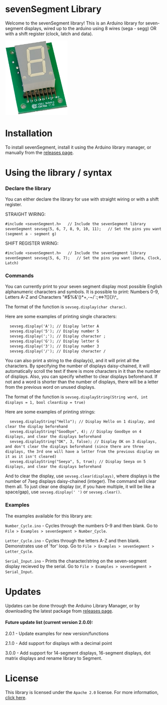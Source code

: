 # sevenSegment Library
Welcome to the sevenSegment library! This is an Arduino library for seven-segment displays, wired up to the arduino using 8 wires (sega - segg) OR with a shift register (clock, latch and data).

<img src="extras/SevSeg.png" alt="drawing" width="200"/>

# Installation
To install sevenSegment, install it using the Arduino library manager, or manually from the [releases page](https://github.com/Blake-Tourneur/sevenSegment/releases).

# Using the library / syntax
### Declare the library
You can either declare the library for use with straight wiring or with a shift register.

STRAIGHT WIRING:
```
#include <sevenSegment.h>   // Include the sevenSegment library
sevenSegment sevseg(5, 6, 7, 8, 9, 10, 11);   // Set the pins you want (segment a - segment g)
```
SHIFT REGISTER WIRING:
```
#include <sevenSegment.h>   // Include the sevenSegment library
sevenSegment sevseg(5, 6, 7);   // Set the pins you want (Data, Clock, Latch)
```

### Commands
You can currently print to your seven segment display most possible English alphanumeric characters and symbols. It is possible to print: Numbers 0-9, Letters A-Z and Characters "#$%&'()*+,-~/\`:;<=>?[]{}\\^_

The format of the function is `sevseg.display(char charac)`.

Here are some examples of printing single characters:
```
  sevseg.display('A'); // Display letter A
  sevseg.display('5'); // Display number 5
  sevseg.display(';'); // Display character ;
  sevseg.display('G'); // Display letter G
  sevseg.display('3'); // Display number 3
  sevseg.display('/'); // Display character /
```
You can also print a string to the display(s), and it will print all the characters. By specifying the number of displays daisy-chained, it will automatically scroll the text if there is more characters in it than the number of displays. Also, you can specify whether to clear displays beforehand. If not and a word is shorter than the number of displays, there will be a letter from the previous word on unused displays.

The format of the function is `sevseg.displayString(String word, int displays = 1, bool cleardisp = true)`

Here are some examples of printing strings:
```
  sevseg.displayString("Hello"); // Display Hello on 1 display, and clear the display beforehand
  sevseg.displayString("Goodbye", 4); // Display Goodbye on 4 displays, and clear the displays beforehand
  sevseg.displayString("OK", 3, false); // Display OK on 3 displays, and don't clear the displays beforehand (since there are three displays, the 3rd one will have a letter from the previous display on it as it isn't cleared)
  sevseg.displayString("Seeya", 5, true); // Display Seeya on 5 displays, and clear the displays beforehand
```

And to clear the display, use `sevseg.clear(displays)`, where displays is the number of 7seg displays daisy-chained (integer). The command will clear them all. To just clear one display (or, if you have multiple, it will be like a space/gap), use `sevseg.display(' ')` or `sevseg.clear()`.

### Examples
The examples available for this library are:

`Number_Cycle.ino` - Cycles through the numbers 0-9 and then blank. Go to `File > Examples > sevenSegment > Number_Cycle`.

`Letter_Cycle.ino` - Cycles through the letters A-Z and then blank. Demonstrates use of 'for' loop. Go to `File > Examples > sevenSegment > Letter_Cycle`.

`Serial_Input.ino` - Prints the character/string on the seven-segment display recieved by the serial. Go to `File > Examples > sevenSegment > Serial_Input`.

# Updates
Updates can be done through the Arduino Library Manager, or by downloading the latest package from [releases page](https://github.com/Blake-Tourneur/sevenSegment/releases).
#### Future update list (current version 2.0.0):
2.0.1 - Update examples for new version/functions

2.1.0 - Add support for displays with a decimal point

3.0.0 - Add support for 14-segment displays, 16-segment displays, dot matrix displays and rename library to Segment.

# License
This library is licensed under the `Apache 2.0` license. For more information, [click here](https://www.apache.org/licenses/LICENSE-2.0).

